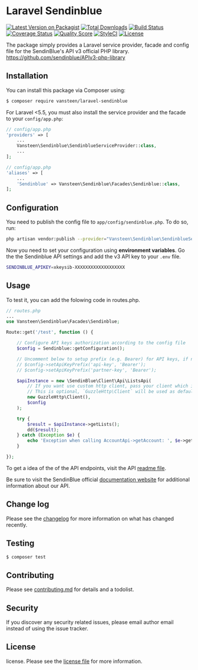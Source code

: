 # Laravel Sendinblue

[![Latest Version on Packagist][ico-version]][link-packagist]
[![Total Downloads][ico-downloads]][link-downloads]
[![Build Status][ico-travis]][link-travis]
[![Coverage Status][ico-coverage]][link-coverage]
[![Quality Score][ico-code-quality]][link-code-quality]
[![StyleCI][ico-styleci]][link-styleci]
[![License][ico-license]][link-license]

The package simply provides a Laravel service provider, facade and config file for the SendinBlue's API v3 official PHP library. https://github.com/sendinblue/APIv3-php-library


## Installation

You can install this package via Composer using:

``` bash
$ composer require vansteen/laravel-sendinblue
```

For Laravel <5.5, you must also install the service provider and the facade to your `config/app.php`:

```php
// config/app.php
'providers' => [
    ...
    Vansteen\Sendinblue\SendinblueServiceProvider::class,
    ...
];
```

```php
// config/app.php
'aliases' => [
    ...
    'Sendinblue' => Vansteen\Sendinblue\Facades\Sendinblue::class,
];
```


## Configuration

You need to publish the config file to `app/config/sendinblue.php`. To do so, run:

```bash
php artisan vendor:publish --provider="Vansteen\Sendinblue\SendinblueServiceProvider"
```

Now you need to set your configuration using **environment variables**.
Go the the Sendinblue API settings and add the v3 API key to your `.env` file.

```bash
SENDINBLUE_APIKEY=xkeysib-XXXXXXXXXXXXXXXXXXX
```


## Usage

To test it, you can add the folowing code in routes.php.

```php
// routes.php
...
use Vansteen\Sendinblue\Facades\Sendinblue;

Route::get('/test', function () {

    // Configure API keys authorization according to the config file
    $config = Sendinblue::getConfiguration();

    // Uncomment below to setup prefix (e.g. Bearer) for API keys, if needed
    // $config->setApiKeyPrefix('api-key', 'Bearer');
    // $config->setApiKeyPrefix('partner-key', 'Bearer');

    $apiInstance = new \SendinBlue\Client\Api\ListsApi(
        // If you want use custom http client, pass your client which implements `GuzzleHttp\ClientInterface`.
        // This is optional, `GuzzleHttp\Client` will be used as default.
        new GuzzleHttp\Client(),
        $config
    );

    try {
        $result = $apiInstance->getLists();
        dd($result);
    } catch (Exception $e) {
        echo 'Exception when calling AccountApi->getAccount: ', $e->getMessage(), PHP_EOL;
    }

});
```

To get a idea of the of the API endpoints, visit the API [readme file](https://github.com/sendinblue/APIv3-php-library#documentation-for-api-endpoints).

Be sure to visit the SendinBlue official [documentation website](https://sendinblue.readme.io/docs) for additional information about our API.


## Change log

Please see the [changelog](changelog.md) for more information on what has changed recently.


## Testing

``` bash
$ composer test
```


## Contributing

Please see [contributing.md](contributing.md) for details and a todolist.


## Security

If you discover any security related issues, please email author email instead of using the issue tracker.


## License

license. Please see the [license file](license.md) for more information.

[ico-version]: https://poser.pugx.org/vansteen/laravel-sendinblue/v/stable
[ico-downloads]: https://poser.pugx.org/vansteen/laravel-sendinblue/downloads
[ico-travis]: https://travis-ci.org/vansteen/laravel-sendinblue.svg?branch=master
[ico-coverage]: https://coveralls.io/repos/github/vansteen/laravel-sendinblue/badge.svg?branch=master
[ico-code-quality]: https://scrutinizer-ci.com/g/vansteen/laravel-sendinblue/badges/quality-score.png?b=master
[ico-styleci]: https://github.styleci.io/repos/134865450/shield?style=flat
[ico-license]: https://poser.pugx.org/vansteen/laravel-sendinblue/license

[link-packagist]: https://packagist.org/packages/vansteen/laravel-sendinblue
[link-downloads]: https://packagist.org/packages/vansteen/laravel-sendinblue
[link-travis]: https://travis-ci.org/vansteen/laravel-sendinblue
[link-code-quality]: https://scrutinizer-ci.com/g/vansteen/laravel-sendinblue
[link-styleci]: https://styleci.io/repos/134865450
[link-coverage]: https://coveralls.io/github/vansteen/laravel-sendinblue?branch=master
[link-license]: https://github.com/vansteen/laravel-sendinblue/blob/HEAD/license.md
